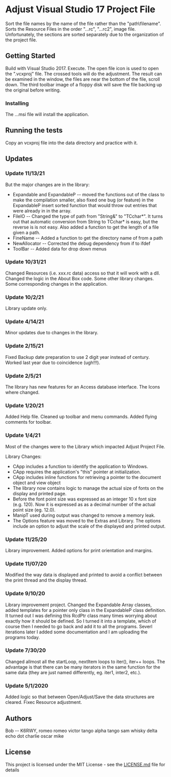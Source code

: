 # Adjust Visual Studio 17 Project File

Sort the file names by the name of the file rather than the "path\filename".  Sorts the Resource Files
in the order "...rc", "...rc2", image file.  Unfortunately, the sections are sorted separately due
to the organization of the project file.

## Getting Started

Build with Visual Studio 2017.  Execute.  The open file icon is used to open the ".vcxproj" file.  The
crossed tools will do the adjustment.  The result can be examined in the window, the files are near the
bottom of the file, scroll down.  The third toolbar image of a floppy disk will save the file backing up
the original before writing.

### Installing

The ...msi file will install the application.

## Running the tests

Copy an vcxproj file into the data directory and practice with it.

## Updates

### Update 11/13/21

But the major changes are in the library:

  - Expandable and ExpandableP -- moved the functions out of the class to make the compilation smaller,
also fixed one bug (or feature) in the ExpandableP insert sorted function that would throw out entries
that were already in in the array.
  - FileIO -- Changed the type of path from "String&" to "TCchar*".  It turns out that automatic
conversion from String to TCchar* is easy, but the reverse is is not easy.  Also added a function to
get the length of a file given a path.
  - FineName -- Added a function to get the directory name of from a path
  - NewAllocator -- Corrected the debug dependency from if to ifdef
  - ToolBar -- Added data for drop down menus

### Update 10/31/21

Changed Resources (i.e. xxx.rc data) access so that it will work with a dll.  Changed the logic in the
About Box code.  Some other library changes.  Some corresponding changes in the application.

### Update 10/2/21

Library update only.

### Update 4/14/21

Minor updates due to changes in the library.

### Update 2/15/21

Fixed Backup date preparation to use 2 digit year instead of century.  Worked last year due to
coincidence (ugh!!!).

### Update 2/5/21

The library has new features for an Access database interface.  The Icons where changed.

### Update 1/20/21

Added Help file.  Cleaned up toolbar and menu commands.  Added flying comments for toolbar.

### Update 1/4/21

Most of the changes were to the Library which impacted Adjust Project File.

Library Changes:
  * CApp includes a function to identify the application to Windows.
  * CApp requires the application's "this" pointer at initialization.
  * CApp includes inline functions for retrieving a pointer to the document object and view object
  * The library now contains logic to manage the actual size of fonts on the display and printed page.
  * Before the font point size was expressed as an integer 10 x font size (e.g. 120).  Now it is
    expressed as as a decimal number of the actual point size (eg. 12.0).
  * ManipT used during output was changed to remove a memory leak.
  * The Options feature was moved to the Extras and Library.  The options include an option to adjust
    the scale of the displayed and printed output.

### Update 11/25/20

Library improvement.  Added options for print orientation and margins.

### Update 11/07/20

Modified the way data is displayed and printed to avoid a conflict between the print thread and the
display thread.

### Update 9/10/20
Library improvement project.  Changed the Expandable Array classes, added templates for a pointer only
class in the ExpandableP class definition.  It turned out I was defining this RcdPtr class many times
worrying about exactly how it should be defined.  So I turned it into a template, which of course then
I needed to go back and add it to all the programs.  Severl iterations later I added some documentation
and I am uploading the programs today.

### Update 7/30/20

Changed allmost all the startLoop, nextItem loops to iter(), iter++ loops.  The advantage is that there
can be many iterators in the same function for the same data (they are just named differently, eg. iter1,
inter2, etc.).

### Update 5/1/2020

Added logic so that between Open/Adjust/Save the data structures are cleared.  Fixec Resource adjustment.

## Authors

Bob -- K6RWY, romeo romeo victor tango alpha tango sam whisky delta echo dot charlie oscar mike

## License

This project is licensed under the MIT License - see the [LICENSE.md](LICENSE.md) file for details

